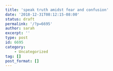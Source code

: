 ```yaml
---
title: 'speak truth amidst fear and confusion'
date: '2018-12-31T08:12:15-08:00'
status: draft
permalink: '/?p=6695'
author: sarah
excerpt: ''
type: post
id: 6695
category:
    - Uncategorized
tag: []
post_format: []
---
```

<!DOCTYPE html PUBLIC "-//W3C//DTD HTML 4.0 Transitional//EN" "http://www.w3.org/TR/REC-html40/loose.dtd">
<?xml encoding="UTF-8">
